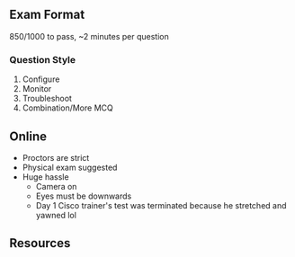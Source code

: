 ## Exam Format
850/1000 to pass, ~2 minutes per question

### Question Style
1) Configure
2) Monitor
3) Troubleshoot
4) Combination/More MCQ

## Online
- Proctors are strict
- Physical exam suggested
- Huge hassle
    - Camera on
    - Eyes must be downwards
    - Day 1 Cisco trainer's test was terminated because he stretched and yawned lol

## Resources


